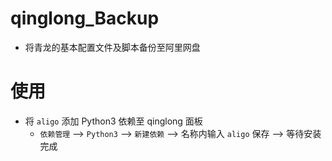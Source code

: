 # qinglong_Backup

- 将青龙的基本配置文件及脚本备份至阿里网盘

# 使用

- 将 `aligo` 添加 Python3 依赖至 qinglong 面板
  - `依赖管理` --> `Python3` --> `新建依赖` --> 名称内输入 `aligo` 保存 --> 等待安装完成
